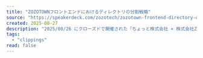 ```yaml
---
title: "ZOZOTOWNフロントエンドにおけるディレクトリの分割戦略"
source: "https://speakerdeck.com/zozotech/zozotown-frontend-directory-design"
created: 2025-08-27
description: "2025/08/26 にクローズドで開催された「ちょっと株式会社 × 株式会社ZOZO 合同勉強会」で発表した登壇資料です。株式会社ZOZOZOZOTOWN開発本部 ZOZOTOWN開発2部WEBフロントエンドブロック菊地 宏之"
tags:
  - "clippings"
read: false
---
```

